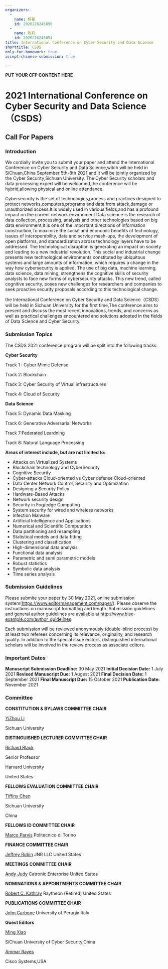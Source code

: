```yaml
---
organizers:
  -
    name: 杨星
    id: 2020226245090
  -
    name: 陈莉
    id: 2020226245054
title: International Conference on Cyber Security and Data Science
shorttitle: CSDS
only-for-homework: true
accept-chinese-submission: true

---
```


**PUT YOUR CFP CONTENT HERE**

# 2021 International Conference on Cyber Security and Data Science（CSDS）

## Call For Papers

### Introduction

We cordially invite you to submit your paper and attend the International Conference on Cyber Security and Data Science,witch will be held in SiChuan,China September 5th-8th 2021,and it will be jointly organized by the Cyber Security,Sichuan University. The Cyber Security scholars and data processing expert will be welcomed,the conference will be hybrid,allowing physical and online attendance.

Cybersecurity is the set of technologies,process and practices designed to protect networks,computers,programs and data from attack,damage or unauthorized access.It is widely used in various fields,and has a profound impact on the current network environment.Data science is the research of data collection, processing, analysis and other technologies based on big data environment,It is one of the important directions of information construction,To maximize the social and economic benefits of technology, issues of interoperability, data and service mash-ups, the development of open platforms, and standardization across technology layers have to be addressed. The technological disruption is generating an impact on society and leading to a new industrial revolution. This social and industrial change presents new technological environments constituted by ubiquitous systems and large amounts of information, which requires a change in the way how cybersecurity is applied. The use of big data, machine learning, data science, data mining, strengthens the cognitive skills of security analysts to face new forms of cybersecurity attacks. This new trend, called cognitive security, poses new challenges for researchers and companies to seek proactive security proposals according to this technological change.

the International Conference on Cyber Security and Data Science（CSDS）will be  held in Sichuan University for the first time,The conference aims to present and discuss the most recent innovations, trends, and concerns as well as practical challenges encountered and solutions adopted in the fields of Data Science and Cyber Security.

### Submission Topics

The CSDS 2021 conference program will be split into the following tracks:

**Cyber Security**

Track 1 : Cyber Mimic Defense

Track 2: Blockchain

Track 3: Cyber Security of Virtual infrastructures

Track 4: Cloud of Security

**Data Science**

Track 5: Dynamic Data Masking

Track 6: Generative Adversarial Networks

Track 7:Federated Leardning

Track 8: Natural Language Processing

**Areas of interest include, but are not limited to:**

- Attacks on Virtualized Systems 
- Blockchain technology and CyberSecurity 
- Cognitive Security 
- Cyber-attacks Cloud-oriented vs Cyber defense Cloud-oriented 
- Data Center Network Control, Security and Optimization
- Designing a Security Policy 
- Hardware-Based Attacks 
- Network security design
- Security in Fog/edge Computing
- System security for wired and wireless networks 
- Infection Malware 
- Artificial Intelligence and Applications
- Numerical and Scientific Computation 
- Data partitioning and resampling 
- Statistical models and data fitting 
- Clustering and classification
- High-dimensional data analysis
- Functional data analysis
- Parametric and semi parametric models
- Robust statistics
- Symbolic data analysis
- Time series analysis

### Submission Guidelines

Please submite your paper by 30 May 2021, online submission system(https://www.editormanagement.com/paper/). Please observe the instructions on manuscript formatting and length. Submission guidelines and general author guidelines are available at http://www.bise-example.com/author_guidelines.

Each submission will be reviewed anonymously (double-blind process) by at least two referees concerning its relevance, originality, and research quality. In addition to the special issue editors, distinguished international scholars will be involved in the review process as associate editors.

### Important Dates

**Manuscript Submission Deadline:** 30 May 2021
**Initial Decision Date:** 1 July 2021
**Revised Manuscript Due:** 1 Augest 2021
**Final Decision Date:** 1 September 2021
**Final Manuscript Due:** 15 October 2021
**Publication Date:** November 2021

### Committee

**CONSTITUTION & BYLAWS COMMITTEE CHAIR**

<u>YiZhou Li</u>

Sichuan University

**DISTINGUISHED LECTURER COMMITTEE CHAIR**

<u>Richard Black</u>

Senior Professor

Harvard University

United States

**FELLOWS EVALUATION COMMITTEE CHAIR**

<u>Tiffiny Chen</u>

Sichuan University

China

**FELLOWS ID COMMITTEE CHAIR**

<u>Marco Parvis</u>
Politecnico di Torino

**FINANCE COMMITTEE CHAIR**

<u>Jeffrey Rubin</u>
JNR LLC
United States

**MEETINGS COMMITTEE CHAIR**

<u>Andy Judy</u>
Catronic Enterprise
United States

**NOMINATIONS & APPOINTMENTS COMMITTEE CHAIR**

<u>Robert C. Kathray</u>
Raytheon (Retired)
United States

**PUBLICATIONS COMMITTEE CHAIR**

<u>John Carbone</u>
University of Perugia
Italy

**Guest Editors**

<u>Ming Xiao</u>

SiChuan University of Cyber Security,China

<u>Ammar Rayes</u>

Cisco Systems,USA